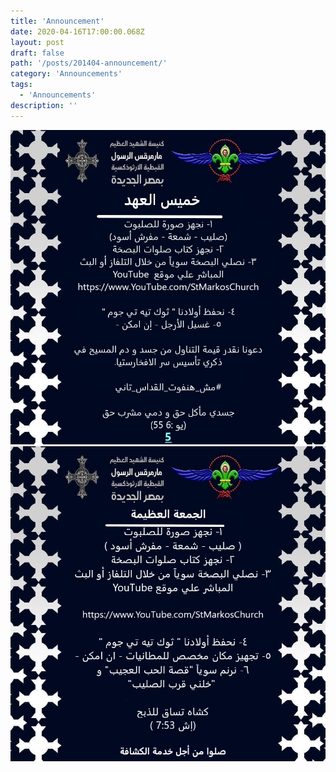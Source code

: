 ```yaml
---
title: 'Announcement'
date: 2020-04-16T17:00:00.068Z
layout: post
draft: false
path: '/posts/201404-announcement/'
category: 'Announcements'
tags:
  - 'Announcements'
description: ''
---
```


![](pic1.jpeg)
![](pic2.jpeg)
